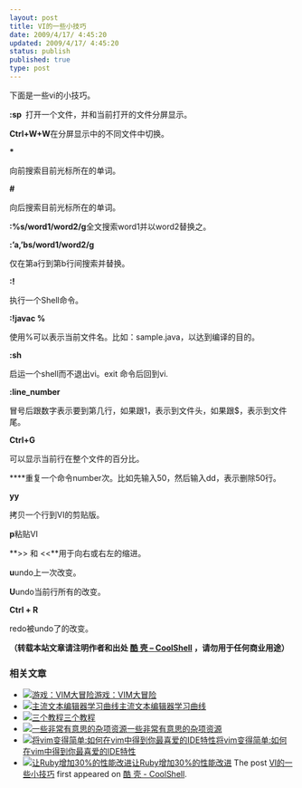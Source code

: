 ```yaml
---
layout: post
title: VI的一些小技巧
date: 2009/4/17/ 4:45:20
updated: 2009/4/17/ 4:45:20
status: publish
published: true
type: post
---
```


下面是一些vi的小技巧。


**:sp <filename>** 打开一个文件，并和当前打开的文件分屏显示。


**Ctrl+W+W**在分屏显示中的不同文件中切换。


**\***  

向前搜索目前光标所在的单词。


**#**  

向后搜索目前光标所在的单词。


**:%s/word1/word2/g**全文搜索word1并以word2替换之。


**:’a,’bs/word1/word2/g**  

仅在第a行到第b行间搜索并替换。



**:!<command>**  

执行一个Shell命令。


**:!javac %**  

使用%可以表示当前文件名。比如：sample.java，以达到编译的目的。


**:sh**  

启运一个shell而不退出vi。exit 命令后回到vi.


**:line\_number**  

冒号后跟数字表示要到第几行，如果跟1，表示到文件头，如果跟$，表示到文件尾。


**Ctrl+G**  

可以显示当前行在整个文件的百分比。


**<number>**重复一个命令number次。比如先输入50，然后输入dd，表示删除50行。


**yy**  

拷贝一个行到VI的剪贴版。


**p**粘贴VI


**>> 和 <<**用于向右或右左的缩进。


**u**undo上一次改变。


**U**undo当前行所有的改变。


**Ctrl + R**  

redo被undo了的改变。



**（转载本站文章请注明作者和出处 [酷 壳 – CoolShell](https://coolshell.cn/) ，请勿用于任何商业用途）**



### 相关文章

* [![游戏：VIM大冒险](https://coolshell.cn/wp-content/uploads/2012/04/vimadventuresgamefun-150x150.jpg)](https://coolshell.cn/articles/7166.html)[游戏：VIM大冒险](https://coolshell.cn/articles/7166.html)
* [![主流文本编辑器学习曲线](https://coolshell.cn/wp-content/uploads/2010/10/horrorstories.txt-150x150.jpg)](https://coolshell.cn/articles/3125.html)[主流文本编辑器学习曲线](https://coolshell.cn/articles/3125.html)
* [![三个教程](https://coolshell.cn/wp-content/plugins/wordpress-23-related-posts-plugin/static/thumbs/7.jpg)](https://coolshell.cn/articles/3083.html)[三个教程](https://coolshell.cn/articles/3083.html)
* [![一些非常有意思的杂项资源](https://coolshell.cn/wp-content/uploads/2010/09/biolab-150x150.jpg)](https://coolshell.cn/articles/3013.html)[一些非常有意思的杂项资源](https://coolshell.cn/articles/3013.html)
* [![将vim变得简单:如何在vim中得到你最喜爱的IDE特性](https://coolshell.cn/wp-content/uploads/2009/05/vimtxt_gvim_ars-150x150.jpg)](https://coolshell.cn/articles/894.html)[将vim变得简单:如何在vim中得到你最喜爱的IDE特性](https://coolshell.cn/articles/894.html)
* [![让Ruby增加30%的性能改进](https://coolshell.cn/wp-content/plugins/wordpress-23-related-posts-plugin/static/thumbs/19.jpg)](https://coolshell.cn/articles/766.html)[让Ruby增加30%的性能改进](https://coolshell.cn/articles/766.html)
The post [VI的一些小技巧](https://coolshell.cn/articles/556.html) first appeared on [酷 壳 - CoolShell](https://coolshell.cn).